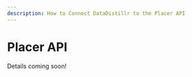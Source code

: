 ```yaml
---
description: How to Connect DataDistillr to the Placer API
---
```


# Placer API

Details coming soon!